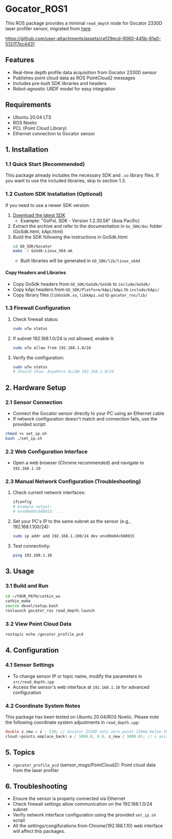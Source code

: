 # Gocator_ROS1

This ROS package provides a minimal `read_depth` node for Gocator 2330D laser profiler sensor, migrated from [here](https://github.com/robotsorcerer/gocator).

https://github.com/user-attachments/assets/cef29ecd-9060-445b-81a0-5137f7ec4431


## Features

- Real-time depth profile data acquisition from Gocator 2330D sensor
- Publishes point cloud data as ROS PointCloud2 messages
- Includes pre-built SDK libraries and headers
- Robot-agnostic URDF model for easy integration

## Requirements

- Ubuntu 20.04 LTS
- ROS Noetic
- PCL (Point Cloud Library)
- Ethernet connection to Gocator sensor

## 1. Installation

### 1.1 Quick Start (Recommended)
This package already includes the necessary SDK and `.so` library files. If you want to use the included libraries, skip to section 1.3.

### 1.2 Custom SDK Installation (Optional)
If you need to use a newer SDK version:

1. [Download the latest SDK](https://lmi3d.com/product-downloads/?searchdownloads=&productcategory=43&productcategoryone=48&productcategorytwo=52&resourcecategory=%20&resourceindustry=%20&resourcefiletype=%20&softwarerelease=%20&action=mydownloadfilter)
   - Example: "GoPxL SDK - Version 1.2.30.56" (Asia Pacific)
2. Extract the archive and refer to the documentation in `Go_SDK/doc` folder (GoSdk.html, kApi.html)
3. Build the SDK following the instructions in GoSdk.html:
   ```bash
   cd GO_SDK/Gocator
   make -f GoSdk-Linux_X64.mk
   ```
   - Built libraries will be generated in `GO_SDK/lib/linux_x64d`

#### Copy Headers and Libraries
- Copy GoSdk headers from `GO_SDK/GoSdk/GoSdk` to `include/GoSdk/`
- Copy kApi headers from `GO_SDK/Platform/kApi/kApi` to `include/kApi/`
- Copy library files (`libGoSdk.so`, `libkApi.so`) to `gocator_ros/lib/`

### 1.3 Firewall Configuration
1. Check firewall status:
   ```bash
   sudo ufw status
   ```
2. If subnet 192.168.1.0/24 is not allowed, enable it:
   ```bash
   sudo ufw allow from 192.168.1.0/24
   ```
3. Verify the configuration:
   ```bash
   sudo ufw status
   # Should show: Anywhere ALLOW 192.168.1.0/24
   ```

## 2. Hardware Setup

### 2.1 Sensor Connection
- Connect the Gocator sensor directly to your PC using an Ethernet cable
- If network configuration doesn't match and connection fails, use the provided script:
```bash
chmod +x set_ip.sh
bash ./set_ip.sh
```

### 2.2 Web Configuration Interface
- Open a web browser (Chrome recommended) and navigate to `192.168.1.10`

### 2.3 Manual Network Configuration (Troubleshooting)

1. Check current network interfaces:
   ```bash
   ifconfig
   # Example output:
   # enx00e04c680015: ...
   ```
2. Set your PC's IP to the same subnet as the sensor (e.g., 192.168.1.100/24):
   ```bash
   sudo ip addr add 192.168.1.100/24 dev enx00e04c680015
   ```
3. Test connectivity:
   ```bash
   ping 192.168.1.10
   ```

## 3. Usage

### 3.1 Build and Run
```bash
cd ~/YOUR_PATH/catkin_ws
catkin_make
source devel/setup.bash
roslaunch gocator_ros read_depth.launch
```

### 3.2 View Point Cloud Data
```bash
rostopic echo /gocator_profile_pcd
```

## 4. Configuration

### 4.1 Sensor Settings
- To change sensor IP or topic name, modify the parameters in `src/read_depth.cpp`
- Access the sensor's web interface at `192.168.1.10` for advanced configuration

### 4.2 Coordinate System Notes
This package has been tested on Ubuntu 20.04/ROS Noetic. Please note the following coordinate system adjustments in `read_depth.cpp`:

```cpp
double z_new = z - 130; // Gocator 2330D sets zero point 130mm below the sensor
cloud->points.emplace_back(-x / 1000.0, 0.0, z_new / 1000.0); // x axis is inverted to align with standard coordinate frame
```

## 5. Topics

- `/gocator_profile_pcd` (sensor_msgs/PointCloud2): Point cloud data from the laser profiler

## 6. Troubleshooting

- Ensure the sensor is properly connected via Ethernet
- Check firewall settings allow communication on the 192.168.1.0/24 subnet
- Verify network interface configuration using the provided `set_ip.sh` script
- All the settings/congifurations from Chrome(192.168.1.10) web interface will affect this packages. 
